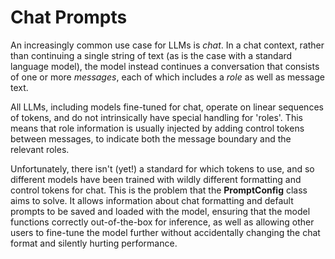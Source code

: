 <!--Copyright 2023 The HuggingFace Team. All rights reserved.

Licensed under the Apache License, Version 2.0 (the "License"); you may not use this file except in compliance with
the License. You may obtain a copy of the License at

http://www.apache.org/licenses/LICENSE-2.0

Unless required by applicable law or agreed to in writing, software distributed under the License is distributed on
an "AS IS" BASIS, WITHOUT WARRANTIES OR CONDITIONS OF ANY KIND, either express or implied. See the License for the
specific language governing permissions and limitations under the License.

⚠️ Note that this file is in Markdown but contain specific syntax for our doc-builder (similar to MDX) that may not be
rendered properly in your Markdown viewer.

-->

# Chat Prompts

An increasingly common use case for LLMs is *chat*. In a chat context, rather than continuing a single string
of text (as is the case with a standard language model), the model instead continues a conversation that consists
of one or more *messages*, each of which includes a *role* as well as message text.

All LLMs, including models fine-tuned for chat, operate on linear sequences of tokens, and do not intrinsically
have special handling for 'roles'. This means that role information is usually injected by adding control tokens
between messages, to indicate both the message boundary and the relevant roles.

Unfortunately, there isn't (yet!) a standard for which tokens to use, and so different models have been trained
with wildly different formatting and control tokens for chat. This is the problem that the **PromptConfig** class
aims to solve. It allows information about chat formatting and default prompts to be saved and loaded with the model,
ensuring that the model functions correctly out-of-the-box for inference, as well as allowing other users to fine-tune
the model further without accidentally changing the chat format and silently hurting performance.
